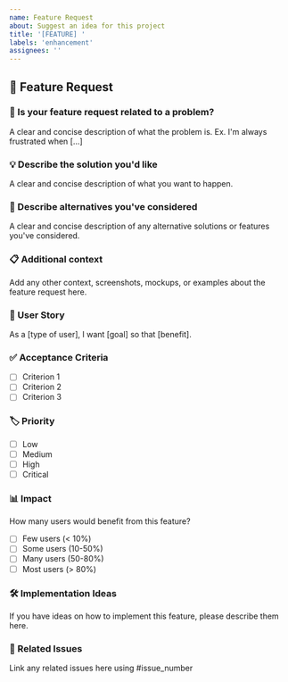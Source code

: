 ```yaml
---
name: Feature Request
about: Suggest an idea for this project
title: '[FEATURE] '
labels: 'enhancement'
assignees: ''
---
```


## 🚀 Feature Request

### 🤔 Is your feature request related to a problem?

A clear and concise description of what the problem is. Ex. I'm always frustrated when [...]

### 💡 Describe the solution you'd like

A clear and concise description of what you want to happen.

### 🔄 Describe alternatives you've considered

A clear and concise description of any alternative solutions or features you've considered.

### 📋 Additional context

Add any other context, screenshots, mockups, or examples about the feature request here.

### 🎯 User Story

As a [type of user], I want [goal] so that [benefit].

### ✅ Acceptance Criteria

- [ ] Criterion 1
- [ ] Criterion 2
- [ ] Criterion 3

### 🏷️ Priority

- [ ] Low
- [ ] Medium
- [ ] High
- [ ] Critical

### 📊 Impact

How many users would benefit from this feature?
- [ ] Few users (< 10%)
- [ ] Some users (10-50%)
- [ ] Many users (50-80%)
- [ ] Most users (> 80%)

### 🛠️ Implementation Ideas

If you have ideas on how to implement this feature, please describe them here.

### 📝 Related Issues

Link any related issues here using #issue_number